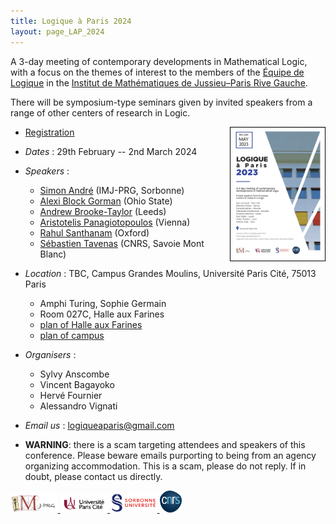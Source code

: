 ```yaml
---
title: Logique à Paris 2024
layout: page_LAP_2024
---
```

A 3-day meeting of contemporary developments in Mathematical Logic,
with a focus on the themes of interest to the members of the
[Équipe de Logique][LM] in the [Institut de Mathématiques de Jussieu–Paris Rive Gauche][IMJ-PRG].

There will be symposium-type seminars given by invited speakers from a range of other centers of research in Logic.

<a href="/LAP2024/LAP2024.pdf"><img src="/LAP2024/LAP2024.jpg" width="30%" style="float:right;border: 1px solid black;"></a>

- <a class="linkdebugmain" href="https://forms.gle/wECeovkZy4C6AVg79">Registration</a>
- _Dates_ : 29th February -- 2nd March 2024
- _Speakers_ :
	- [Simon André](https://webusers.imj-prg.fr/~simon.andre/) (IMJ-PRG, Sorbonne)
	- [Alexi Block Gorman](https://sites.google.com/wellesley.edu/alexiblockgorman/home) (Ohio State)
	- [Andrew Brooke-Taylor](https://www1.maths.leeds.ac.uk/~pmtadb/) (Leeds)
	- [Aristotelis Panagiotopoulos](https://apanagiotopoulos.org/) (Vienna)
	- [Rahul Santhanam](https://www.cs.ox.ac.uk/people/rahul.santhanam/) (Oxford)
	- [Sébastien Tavenas](https://tavenas.pages.math.cnrs.fr/) (CNRS, Savoie Mont Blanc)
- _Location_ : TBC, Campus Grandes Moulins, Université Paris Cité, 75013 Paris
	- Amphi Turing, Sophie Germain
	- Room 027C, Halle aux Farines
	- [plan of Halle aux Farines][HAF]
	- [plan of campus][campus]

- _Organisers_ : 
	- Sylvy Anscombe 
	- Vincent Bagayoko
	- Hervé Fournier
	- Alessandro Vignati
- _Email us_ : [logiqueaparis@gmail.com](mailto:logiqueaparis@gmail.com)
- **WARNING**: there is a scam targeting attendees and speakers of this conference. Please beware emails purporting to being from an agency organizing accommodation. This is a scam, please do not reply. If in doubt, please contact us directly.

[campus]: /IMAGES/plan_campus.png
[HAF]: /IMAGES/plan_HAF.png

<a href="/ICONS/imj-prg.png"><img src="/ICONS/imj-prg.png" alt="IMJ-PRG" width="15%">
<a href="/ICONS/upc.png"><img src="/ICONS/upc.png" alt="Université Paris Cité" width="15%">
<a href="/ICONS/sorbonne.png"><img src="/ICONS/sorbonne.png" alt="Sorbonne Université" width="15%">
<a href="/ICONS/cnrs.png"><img src="/ICONS/cnrs.png" alt="CNRS" width="7%">

[UPC]:  https://u-paris.fr/
[IMJ-PRG]: https://www.imj-prg.fr/
[LM]:   https://www.imj-prg.fr/lm/
